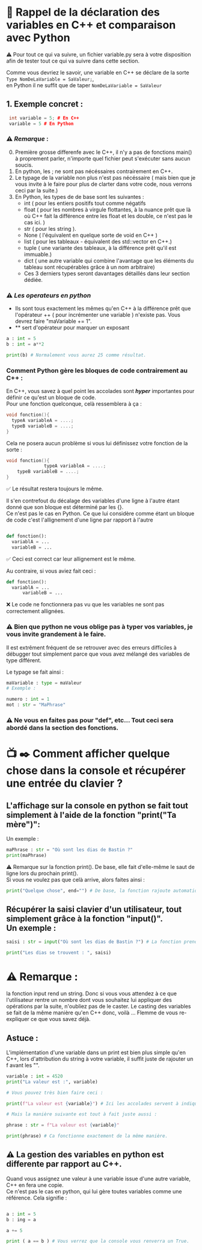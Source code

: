 # 🧠 Rappel de la déclaration des variables en C++ et comparaison avec Python

⚠️ Pour tout ce qui va suivre, un fichier variable.py sera à votre disposition afin de tester tout ce qui va suivre dans cette section.

Comme vous devriez le savoir, une variable en C++ se déclare de la sorte `Type NomDeLaVariable = SaValeur;`,<br> en Python il ne suffit que de taper `NomDeLaVariable = SaValeur`

## 1. Exemple concret :
``` cpp
 int variable = 5; # En C++
 variable = 5 # En Python
```
### ⚠️ ***Remarque*** :
 0. Première grosse differenfe avec le C++, il n'y a pas de fonctions main() à proprement parler, n'importe quel fichier peut s'exécuter sans aucun soucis.
 1. En python, les ; ne sont pas nécéssaires contrairement en C++.
 2. Le typage de la variable non plus n'est pas nécéssaire ( mais bien que je vous invite à le faire pour plus de clarter dans votre code, nous verrons ceci par la suite.)
 3. En Python, les types de de base sont les suivantes :
    - int ( pour les entiers positifs tout comme négatifs
    - float ( pour les nombres à virgule flottantes, à la nuance prêt que là où C++ fait la différence entre les float et les double, ce n'est pas le cas ici. )
    - str ( pour les string ).
    - None ( l'équivalent en quelque sorte de void en C++ )
    - list ( pour les tableaux - équivalent des std::vector<type> en C++.)
    - tuple ( une variante des tableaux, à la différence prêt qu'il est immuable.)
    - dict ( une autre variable qui combine l'avantage que les éléments du tableau sont récupérables grâce à un nom arbitraire)
    - Ces 3 derniers types seront davantages détaillés dans leur section dédiée.
   
 ### ⚠️ ***Les operateurs en python***
   - Ils sont tous exactement les mêmes qu'en C++ à la différence prêt que l'opérateur ++ ( pour incrémenter une variable ) n'existe pas. Vous devrez faire "maVariable += 1".
   - ** sert d'opérateur pour marquer un exposant <br>
```python
a : int = 5
b : int = a**2

print(b) # Normalement vous aurez 25 comme résultat.

```
   

### Comment Python gère les bloques de code contrairement au C++ :
En C++, vous savez à quel point les accolades sont ***hyper*** importantes pour définir ce qu'est un bloque de code.<br>Pour une fonction quelconque, celà ressemblera à ça : 
``` cpp
void fonction(){
  typeA variableA = ....;
  typeB variableB = ....;
}
```

Cela ne posera aucun problème si vous lui définissez votre fonction de la sorte : 
``` cpp
void fonction(){
              typeA variableA = ....;
    typeB variableB = ....;
}
```
✅ Le résultat restera toujours le même.

Il s'en contrefout du décalage des variables d'une ligne à l'autre étant donné que son bloque est déterminé par les {}.<br>
Ce n'est pas le cas en Python. Ce que lui considère comme étant un bloque de code c'est l'allignement d'une ligne par rapport à l'autre 
```python

def fonction():
  variablA = ...
  variableB = ...
```
✅ Ceci est correct car leur allignement est le même.

Au contraire, si vous aviez fait ceci :

``` python
def fonction():
  variablA = ...
      variableB = ...
```

❌ Le code ne fonctionnera pas vu que les variables ne sont pas correctement allignées.

### ⚠️ Bien que python ne vous oblige pas à typer vos variables, je vous invite grandement à le faire.<br>
Il est extrêment fréquent de se retrouver avec des erreurs difficiles à débugger tout simplement parce que vous avez mélangé des variables de type différent. <br>

Le typage se fait ainsi : 
``` python
maVariable : type = maValeur
# Exemple :

numero : int = 1
mot : str = "MaPhrase"

```

### ⚠️ Ne vous en faites pas pour "def", etc... Tout ceci sera abordé dans la section des fonctions.

# 📺 ✒️ Comment afficher quelque chose dans la console et récupérer une entrée du clavier ? 

## L'affichage sur la console en python se fait tout simplement à l'aide de la fonction "print("Ta mère")":<br>
Un exemple : 
```python
maPhrase : str = "Où sont les dias de Bastin ?"
print(maPhrase)
```
⚠️ Remarque sur la fonction print(). De base, elle fait d'elle-même le saut de ligne lors du prochain print(). <br>
Si vous ne voulez pas que celà arrive, alors faites ainsi : 
```python
print("Quelque chose", end="") # De base, la fonction rajoute automatiquement le \n pour un saut de ligne.
```

## Récupérer la saisi clavier d'un utilisateur, tout simplement grâce à la fonction "input()". <br> Un exemple :
```python
saisi : str = input("Où sont les dias de Bastin ?") # La fonction prend un string en argument qui sera affiché sur la console

print("Les dias se trouvent : ", saisi)
```

# ⚠️ Remarque : 
la fonction input rend un string. Donc si vous vous attendez à ce que l'utilisateur rentre un nombre dont vous souhaitez lui appliquer des opérations par la suite, n'oubliez pas de le caster. Le casting des variables se fait de la même manière qu'en C++ donc, voilà ... Flemme de vous re-expliquer ce que vous savez déjà.


## Astuce :
L'implémentation d'une variable dans un print est bien plus simple qu'en C++, lors d'attribution du string à votre variable, il suffit juste de rajouter un f avant les "". <br>


```python
variable : int = 4520
print("La valeur est :", variable)

# Vous pouvez très bien faire ceci :

print(f"La valeur est {variable}") # Ici les accolades servent à indiquer la variable à afficher

# Mais la manière suivante est tout à fait juste aussi :

phrase : str = f"La valeur est {variable}"

print(phrase) # Ca fonctionne exactement de la même manière.

```
## ⚠️ La gestion des variables en python est differente par rapport au C++. 
 Quand vous assignez une valeur à une variable issue d'une autre variable, C++ en fera une copie.<br>
 Ce n'est pas le cas en python, qui lui gère toutes variables comme une référence. Cela signifie :

```python 

a : int = 5
b : ing = a 

a += 5

print ( a == b ) # Vous verrez que la console vous renverra un True.
```